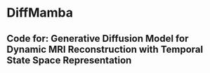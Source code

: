 # DiffMamba
## Code for: Generative Diffusion Model for Dynamic MRI Reconstruction with Temporal State Space Representation
